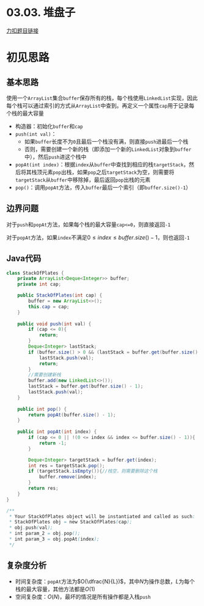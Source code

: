 # 03.03. 堆盘子

[力扣题目链接](https://leetcode-cn.com/problems/stack-of-plates-lcci/)


# 初见思路

## 基本思路
使用一个`ArrayList`集合`buffer`保存所有的栈，每个栈使用`LinkedList`实现，因此每个栈可以通过索引的方式从`ArrayList`中查到。再定义一个属性`cap`用于记录每个栈的最大容量

- 构造器：初始化`buffer`和`cap`
- `push(int val)`：
	- 如果`buffer`长度不为`0`且最后一个栈没有满，则直接`push`进最后一个栈
	- 否则，需要创建一个新的栈（即添加一个新的`LinkedList`对象到`buffer`中），然后`push`进这个栈中
- `popAt(int index)`：根据`index`从`buffer`中查找到相应的栈`targetStack`，然后将其栈顶元素`pop`出栈，如果`pop`之后`targetStack`为空，则需要将`targetStack`从`buffer`中移除掉，最后返回`pop`出栈的元素
- `pop()`：调用`popAt`方法，传入`buffer`最后一个索引（即`buffer.size()-1`）

## 边界问题
对于`push`和`popAt`方法，如果每个栈的最大容量`cap<=0`，则直接返回`-1`

对于`popAt`方法，如果`index`不满足$0 \le index \le buffer.size()-1$，则也返回`-1`

## Java代码
```java
class StackOfPlates {
    private ArrayList<Deque<Integer>> buffer;
    private int cap;

    public StackOfPlates(int cap) {
        buffer = new ArrayList<>();
        this.cap = cap;
    }
    
    public void push(int val) {
        if (cap <= 0){
            return;
        }
        Deque<Integer> lastStack;
        if (buffer.size() > 0 && (lastStack = buffer.get(buffer.size() - 1)).size() < cap){
            lastStack.push(val);
            return;
        }
        //需要创建新栈
        buffer.add(new LinkedList<>());
        lastStack = buffer.get(buffer.size() - 1);
        lastStack.push(val);
    }
    
    public int pop() {
        return popAt(buffer.size() - 1);
    }
    
    public int popAt(int index) {
        if (cap <= 0 || !(0 <= index && index <= buffer.size() - 1)){
            return -1;
        }

        Deque<Integer> targetStack = buffer.get(index);
        int res = targetStack.pop();
        if (targetStack.isEmpty()){//栈空，则需要删除这个栈
            buffer.remove(index);
        }
        return res;
    }
}

/**
 * Your StackOfPlates object will be instantiated and called as such:
 * StackOfPlates obj = new StackOfPlates(cap);
 * obj.push(val);
 * int param_2 = obj.pop();
 * int param_3 = obj.popAt(index);
 */
```

## 复杂度分析
- 时间复杂度：`popAt`方法为$O(\dfrac{N}{L})$，其中$N$为操作总数，$L$为每个栈的最大容量，其他方法都是$O(1)$
- 空间复杂度：$O(N)$，最坏的情况是所有操作都是入栈`push`